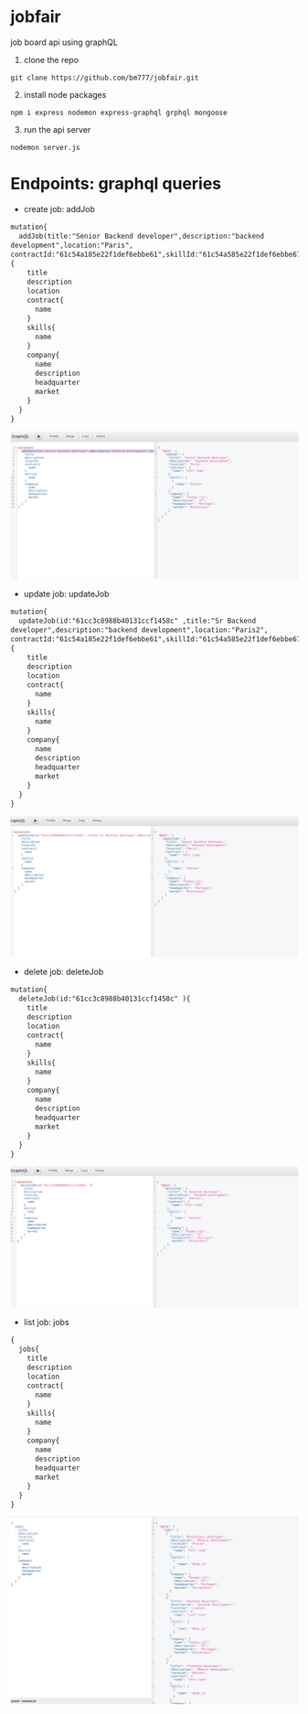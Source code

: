 # jobfair
job board api using graphQL

1. clone the repo
 ```
git clone https://github.com/bm777/jobfair.git

 ```
2. install node packages
```
npm i express nodemon express-graphql grphql mongoose
```
3. run the api server
```
nodemon server.js
```

# Endpoints: graphql queries

- create job: addJob
```
mutation{
  addJob(title:"Senior Backend developer",description:"backend development",location:"Paris", contractId:"61c54a185e22f1def6ebbe61",skillId:"61c54a585e22f1def6ebbe67",companyId:"61c54acc5e22f1def6ebbe6f"){
    title
    description
    location
    contract{
      name
    }
    skills{
      name
    }
    company{
      name
      description
      headquarter
      market
    }
  }
}
```

![alt](assets/create-job.png)

- update job: updateJob
```
mutation{
  updateJob(id:"61cc3c8988b40131ccf1458c" ,title:"Sr Backend developer",description:"backend development",location:"Paris2", contractId:"61c54a185e22f1def6ebbe61",skillId:"61c54a585e22f1def6ebbe67",companyId:"61c54acc5e22f1def6ebbe6f"){
    title
    description
    location
    contract{
      name
    }
    skills{
      name
    }
    company{
      name
      description
      headquarter
      market
    }
  }
}
```
![alt](assets/update-job.png)

- delete job: deleteJob
```
mutation{
  deleteJob(id:"61cc3c8988b40131ccf1458c" ){
    title
    description
    location
    contract{
      name
    }
    skills{
      name
    }
    company{
      name
      description
      headquarter
      market
    }
  }
}
```
![alt](assets/delete-job.png)

- list job: jobs
```
{
  jobs{
    title
    description
    location
    contract{
      name
    }
    skills{
      name
    }
    company{
      name
      description
      headquarter
      market
    }
  }
}
```
![alt](assets/jobs.png)